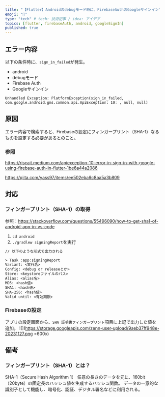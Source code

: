 ```yaml
---
title: "【Flutter】Androidのdebugモード時に、FirebaseAuthのGoogleサインインするとsign_in_failed"
emoji: "🎃"
type: "tech" # tech: 技術記事 / idea: アイデア
topics: [flutter, firebaseAuth, android, googleSignIn]
published: true
---
```

## エラー内容
以下の条件時に、`sign_in_failed`が発生。
- android
- debugモード
- Firebase Auth
- Googleサインイン
 
`Unhandled Exception: PlatformException(sign_in_failed, com.google.android.gms.common.api.ApiException: 10: , null, null)`

## 原因
エラー内容で検索すると、Firebaseの設定にフィンガープリント（SHA-1）なるものを設定する必要があるとのこと。

### 参照
https://riscait.medium.com/apiexception-10-error-in-sign-in-with-google-using-firebase-auth-in-flutter-1be6a44a2086

https://qiita.com/yass97/items/ee502eba6c8aa5a3b809


## 対応
### フィンガープリント（SHA-1）の取得
参照：https://stackoverflow.com/questions/55496090/how-to-get-sha1-of-android-app-in-vs-code

1. `cd android`
2. `./gradlew signingReport`を実行

```txt
// 以下のような形式で出力される

> Task :app:signingReport
Variant: <実行名>
Config: <debug or releaseとか>
Store: <keystoreファイルのパス>
Alias: <alias名>
MD5: <hash値>
SHA1: <hash値>
SHA-256: <hash値>
Valid until: <有効期限>
```
### Firebaseの設定
アプリの設定画面から、`SHA 証明書フィンガープリント`項目に上記で出力した値を追加。
![](https://storage.googleapis.com/zenn-user-upload/9aeb37ff948e-20231127.png =600x)

## 備考
### フィンガープリント（SHA-1）とは？
SHA-1（Secure Hash Algorithm 1）
任意の長さのデータを元に、160bit（20byte）の固定長のハッシュ値を生成するハッシュ関数。
データの一意的な識別子として機能し、暗号化、認証、デジタル署名などに利用される。

